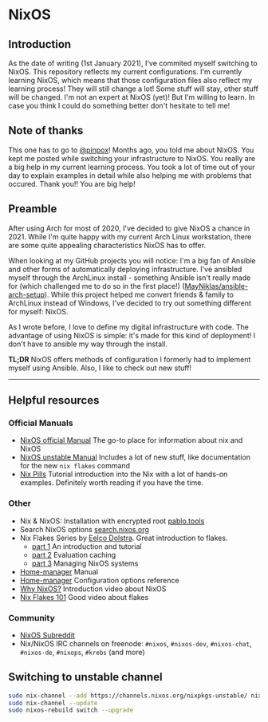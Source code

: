 # NixOS

## Introduction

As the date of writing (1st January 2021), I've commited myself switching to
NixOS. This repository reflects my current configurations. I'm currently
learning NixOS, which means that those configuration files also reflect my
learning process! They will still change a lot! Some stuff will stay, other
stuff will be changed.  I'm not an expert at NixOS (yet)! But I'm willing to
learn.  In case you think I could do something better don't hesitate to tell me!

## Note of thanks

This one has to go to [@pinpox](https://github.com/pinpox)! Months ago, you
told me about NixOS. You kept me posted while switching your infrastructure to
NixOS. You really are a big help in my current learning process. You took a lot
of time out of your day to explain examples in detail while also helping me with
problems that occured.  Thank you!! You are big help!

## Preamble

After using Arch for most of 2020, I've decided to give NixOS a chance in 2021.
While I'm quite happy with my current Arch Linux workstation, there are some
quite appealing characteristics NixOS has to offer.

When looking at my GitHub projects you will notice: I'm a big fan of Ansible and
other forms of automatically deploying infrastructure. I've ansibled myself
through the ArchLinux install - something Ansible isn't really made for (which
challenged me to do so in the first place!)
([MayNiklas/ansible-arch-setup](https://github.com/MayNiklas/ansible-arch-setup)).
While this project helped me convert friends & family to ArchLinux instead of
Windows, I've decided to try out something different for myself: NixOS.

As I wrote before, I love to define my digital infrastructure with code. The
advantage of using NixOS is simple: it's made for this kind of deployment! I
don't have to ansible my way through the install.

**TL;DR** NixOS offers methods of configuration I formerly had to implement
myself using Ansible. Also, I like to check out new stuff!

---

## Helpful resources

### Official Manuals

- [NixOS official Manual](https://nixos.org/manual/nixos/stable/) The go-to
  place for information about nix and NixOS
- [NixOS unstable Manual](https://nixos.org/manual/nix/unstable/) Includes a lot
  of new stuff, like documentation for the new `nix flakes` command
- [Nix Pills](https://nixos.org/guides/nix-pills/) Tutorial introduction into
  the Nix with a lot of hands-on examples. Definitely worth reading if you
  have the time.

### Other

- Nix & NixOS: Installation with encrypted root [pablo.tools](https://pablo.tools/blog/computers/nixos-encrypted-install/)
- Search NixOS options [search.nixos.org](https://search.nixos.org/options?channel=unstable/)
- Nix Flakes Series by [Eelco Dolstra](https://github.com/edolstra). Great
  introduction to flakes.
  - [part 1](https://www.tweag.io/blog/2020-05-25-flakes/) An introduction and tutorial
  - [part 2](https://www.tweag.io/blog/2020-06-25-eval-cache/) Evaluation caching
  - [part 3](https://www.tweag.io/blog/2020-07-31-nixos-flakes/) Managing NixOS systems
- [Home-manager](https://rycee.gitlab.io/home-manager/) Manual
- [Home-manager](https://rycee.gitlab.io/home-manager/options.html)
  Configuration options reference
- [Why NixOS?](https://www.youtube.com/watch?v=bEUiXDJbwW8) Introduction video
  about NixOS
- [Nix Flakes 101](https://www.youtube.com/watch?v=QXUlhnhuRX4) Good video about
  flakes

### Community

- [NixOS Subreddit](https://www.reddit.com/r/NixOS/)
- Nix/NixOS IRC channels on freenode: `#nixos`, `#nixos-dev`, `#nixos-chat`,
  `#nixos-de`, `#nixops`, `#krebs` (and more)

## Switching to unstable channel

```bash
sudo nix-channel --add https://channels.nixos.org/nixpkgs-unstable/ nixos
sudo nix-channel --update
sudo nixos-rebuild switch --upgrade
```
